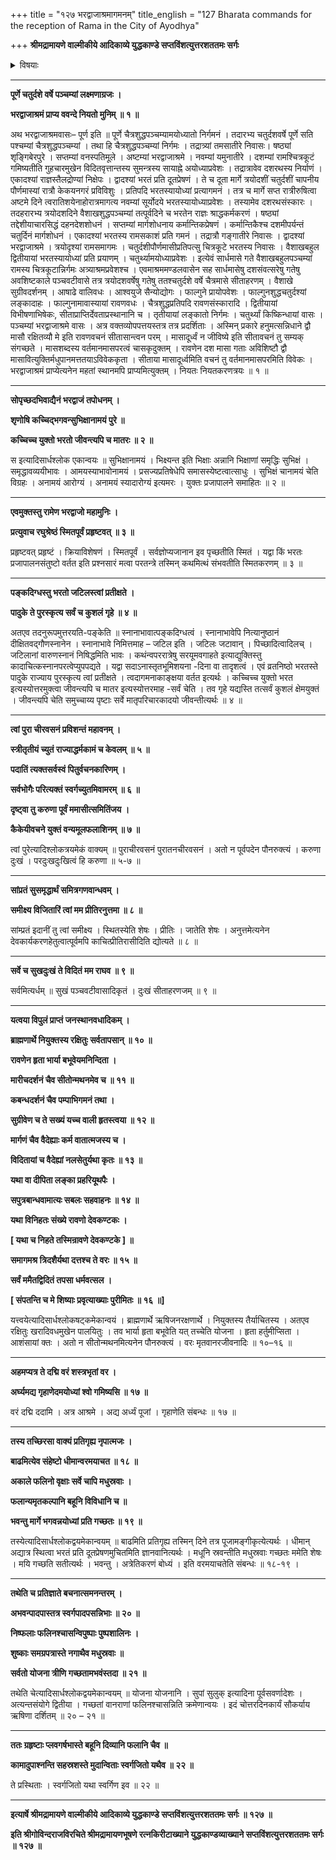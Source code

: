 +++
title = "१२७ भरद्वाजाश्रमागमनम्"
title_english = "127 Bharata commands for the reception of Rama in the City of Ayodhya"

+++
**श्रीमद्रामायणे वाल्मीकीये आदिकाव्ये युद्धकाण्डे सप्तविंशत्युत्तरशततमः सर्गः**


<details><summary>विषयाः</summary>

रामेण भरद्वाजाश्रममेत्य तंप्रत्यभिवादनपूर्वकं भरतादिकुशलप्रश्नः ॥ १ ॥ तेन तंप्रति सकलजनकुशलनिवेदनपूर्वकं स्वस्यतपसैव तस्यपुरास्वाश्रम निर्गमप्रभृतिपुनरागमना -वधिकालमध्यवृत्तवृत्तान्तपरिज्ञाननिवेदनेनसह स्वीयातिथ्यस्वीकारेण परेद्युरयोध्यागमन -चोदना ॥ २ ॥ तथा रामप्रार्थनया वानरनिकरभोगायायोध्याध्वगततरुकुलेषु स्वतपोमहिम्ना -ऽमृतकल्पफलकुलनिष्पादनम् ॥ ३ ॥

</details>


****

**पूर्णे चतुर्दशे वर्षे पञ्चम्यां लक्ष्मणाग्रजः ।**

**भरद्वाजाश्रमं प्राप्य ववन्दे नियतो मुनिम् ॥ १ ॥**

अथ भरद्वाजाश्रमवासः– पूर्ण इति ॥ पूर्णे चैत्रशुद्धपञ्चम्यामयोध्यातो निर्गमनं । तदारभ्य चतुर्दशवर्षे पूर्णे सति पश्चम्यां चैत्रशुद्धपञ्चम्यां । तथा हि चैत्रशुद्धपञ्चम्यां निर्गमः । तद्रात्र्यां तमसातीरे निवासः। षष्ठ्यां शृङ्गिबेरपुरे । सप्तम्यां वनस्पतिमूले । अष्टम्यां भरद्वाजाश्रमे । नवम्यां यमुनातीरे । दशम्यां रामश्चित्रकूटं गमिष्यतीति गुहचारमुखेन विदितवृत्तान्तस्य सुमन्त्रस्य सायाह्ने अयोध्याप्रवेशः । तद्रात्रावेव दशरथस्य निर्याणं । एकादश्यां राज्ञस्तैलद्रोण्यां निक्षेपः । द्वादश्यां भरतं प्रति दूतप्रेषणं । ते च दूता मार्गे त्रयोदशीं चतुर्दशीं चापनीय पौर्णमास्यां रात्रौ केकयनगरं प्रविविशुः । प्रतिपदि भरतस्यायोध्यां प्रत्यागमनं । तत्र च मार्गे सप्त रात्रीरुषित्वा अष्टमे दिने त्वरातिशयेनाहोरात्रमागत्य नवम्यां सूर्योदये भरतस्यायोध्याप्रवेशः । तस्यामेव दशरथसंस्कारः । तदहरारभ्य त्रयोदशदिने वैशाखशुद्धपञ्चम्यां तत्पूर्वदिने च भरतेन राज्ञः श्राद्धकर्मकरणं । षष्ठ्यां तद्देशीयाचारसिद्धं दहनदेशशोधनं । सप्तम्यां मार्गशोधनाय कर्मान्तिकप्रेषणं । कर्मान्तिकैश्च दशमीपर्यन्तं चतुर्दिनं मार्गशोधनं । एकादश्यां भरतस्य रामसकाशं प्रति गमनं । तद्रात्रौ गङ्गातीरे निवासः । द्वादश्यां भरद्वाजाश्रमे । त्रयोदृश्यां रामसमागमः । चतुर्दशीपौर्णमासीप्रतिपत्सु चित्रकूटे भरतस्य निवासः । वैशाखबहुल द्वितीयायां भरतस्यायोध्यां प्रति प्रयाणम् । चतुर्थ्यामयोध्याप्रवेशः । इत्येवं सार्धमासे गते वैशाखबहुलपञ्चम्यां रामस्य चित्रकूटान्निर्गमः अत्र्याश्रमप्रवेशश्च । एवमाश्रममण्डलवासेन सह सार्धमासेषु दशसंवत्सरेषु गतेषु अवशिष्टकाले पञ्चवटीवासे तत्र त्रयोदशवर्षेषु गतेषु ततश्चतुर्दशे वर्षे चैत्रमासे सीताहरणम् । वैशाखे सुग्रीवदर्शनम् । आषाढे वालिवधः । आश्वयुजे सैन्योद्योगः । फाल्गुने प्रायोपवेशः । फाल्गुनशुद्धचतुर्दश्यां लङ्कादाहः । फाल्गुनामावास्यायां रावणवधः । चैत्रशुद्धप्रतिपदि रावणसंस्कारादि । द्वितीयायां विभीषणाभिषेकः, सीताप्राप्तिर्देवताप्रस्थानानि च । तृतीयायां लङ्कातो निर्गमः । चतुर्थ्यां किष्किन्धायां वासः । पञ्चम्यां भरद्वाजाश्रमे वासः । अत्र वक्तव्योपपत्तयस्तत्र तत्र प्रदर्शिताः । अस्मिन् प्रकारे हनुमत्सन्निधाने द्वौ मासौ रक्षितव्यौ मे इति रावणवचनं सीतासान्त्वन परम् । मासादूर्ध्वं न जीविष्ये इति सीतावचनं तु सम्यक् संगच्छते । मासशब्दस्य वर्तमानमासपरत्वं चासकृदुक्तम् । रावणेन दश मासा गताः अविशिष्टौ द्वौ मासावित्युक्तिर्मधुपानमत्ततयाऽविवेककृता । सीताया मासादूर्ध्वमिति वचनं तु वर्तमानमासपरमिति विवेकः । भरद्वाजाश्रमं प्राप्येत्यनेन महतां स्थानमपि प्राप्यमित्युक्तम् । नियतः नियतकरणत्रयः ॥ १ ॥

****

**सोपृच्छदभिवाद्यैनं भरद्वाजं तपोधनम् ।**

**शृणोषि कच्चिद्भगवन्सुभिक्षानामयं पुरे ॥**

**कच्चिच्च युक्तो भरतो जीवन्त्यपि च मातरः ॥ २ ॥**

स इत्यादिसार्धश्लोक एकान्वयः ॥ सुभिक्षानामयं । भिक्ष्यन्त इति भिक्षाः अन्नानि भिक्षाणां समृद्धिः सुभिक्षं । समृद्धावव्ययीभावः । आमयस्याभावोनामयं । प्रसज्यप्रतिषेधेपि समासस्येष्टत्वात्साधुः । सुभिक्षं चानामयं चेति विग्रहः । अनामयं आरोग्यं । अनामयं स्यादारोग्यं इत्यमरः । युक्तः प्रजापालने समाहितः ॥ २ ॥

****

**एवमुक्तस्तु रामेण भरद्वाजो महामुनिः ।**

**प्रत्युवाच रघुश्रेष्ठं स्मितपूर्वं प्रहृष्टवत् ॥ ३ ॥**

प्रहृष्टवत् प्रहृष्टं । क्रियाविशेषणं । स्मितपूर्वं । सर्वज्ञोप्यजानान इव पृच्छतीति स्मितं । यद्वा किं भरतः प्रजापालनसंतुष्टो वर्तत इति प्रश्नसारं मत्वा परतन्त्रे तस्मिन् कथमित्थं संभवतीति स्मितकरणम् ॥ ३ ॥

****

**पङ्कदिग्धस्तु भरतो जटिलस्त्वां प्रतीक्षते ।**

**पादुके ते पुरस्कृत्य सर्वं च कुशलं गृहे ॥ ४ ॥**

अतएव तदनुरूपमुत्तरयति-पङ्केति ॥ स्नानाभावात्पङ्कदिग्धत्वं । स्नानाभावेपि नित्यानुष्ठानं दीक्षितवद्गौणस्नानेन । स्नानाभावे निमित्तमाह – जटिल इति । जटिलः जटावान् । पिच्छादित्वादिलच् । जटिलानां वारुणस्नानं निषिद्धमिति भावः । कथंन्वपररात्रेषु सरयूमवगाहते इत्याद्युक्तिस्तु कादाचित्कस्नानपरत्वेप्युपपद्यते । यद्वा सदाऽनास्तृतभूमिशयना -दिना वा तादृशत्वं । एवं व्रतनिष्ठो भरतस्ते पादुके राज्याय पुरस्कृत्य त्वां प्रतीक्षते । त्वदागमनाकाङ्क्षया वर्तत इत्यर्थः । कच्चिच्च युक्तो भरत इत्यस्योत्तरमुक्त्वा जीवन्त्यपि च मातर इत्यस्योत्तरमाह -सर्वं चेति । तव गृहे यद्यस्ति तत्सर्वं कुशलं क्षेमयुक्तं । जीवन्त्यपि चेति समुच्चाय्य पृष्टाः सर्वे मातृपरिचारकादयो जीवन्तीत्यर्थः ॥ ४ ॥

****

**त्वां पुरा चीरवसनं प्रविशन्तं महावनम् ।**

**स्त्रीतृतीयं च्युतं राज्याद्धर्मकामं च केवलम् ॥ ५ ॥**

**पदातिं त्यक्तसर्वस्वं पितुर्वचनकारिणम् ।**

**सर्वभोगैः परित्यक्तं स्वर्गच्युतमिवामरम् ॥ ६ ॥**

**दृष्ट्वा तु करुणा पूर्वं ममासीत्समितिंजय ।**

**कैकेयीवचने युक्तं वन्यमूलफलाशिनम् ॥ ७ ॥**

त्वां पुरेत्यादिश्लोकत्रयमेकं वाक्यम् ॥ पुराचीरवसनं पुरातनचीरवसनं । अतो न पूर्वपदेन पौनरुक्त्यं । करुणा दुःखं । परदुःखदुःखित्वं हि करुणा ॥ ५-७ ॥

****

**सांप्रतं सुसमृद्धार्थं समित्रगणवान्धवम् ।**

**समीक्ष्य विजितारिं त्वां मम प्रीतिरनुत्तमा ॥ ८ ॥**

सांम्प्रतं इदानीं तु त्वां समीक्ष्य । स्थितस्येति शेषः । प्रीतिः । जातेति शेषः । अनुत्तमेत्यनेन देवकार्यकरणहेतुत्वात्पूर्वमपि काचित्प्रीतिरासीदिति द्योत्यते ॥ ८ ॥

****

**सर्वे च सुखदुःखं ते विदितं मम राघव ॥ ९ ॥**

सर्वमित्यर्धम् ॥ सुखं पञ्चवटीवासादिकृतं । दुःखं सीताहरणजम् ॥ ९ ॥

****

**यत्वया विपुलं प्राप्तं जनस्थानवधादिकम् ।**

**ब्राह्मणार्थे नियुक्तस्य रक्षितुः सर्वतापसान् ॥ १० ॥**

**रावणेन हृता भार्या बभूवेयमनिन्दिता ।**

**मारीचदर्शनं चैव सीतोन्मथनमेव च ॥ ११ ॥**

**कबन्धदर्शनं चैव पम्पाभिगमनं तथा ।**

**सुग्रीवेण च ते सख्यं यच्च वाली हृतस्त्वया ॥ १२ ॥**

**मार्गणं चैव वैदेह्याः कर्म वातात्मजस्य च ।**

**विदितायां च वैदेह्यां नलसेतुर्यथा कृतः ॥ १३ ॥**

**यथा वा दीपिता लङ्का प्रहरियूथपैः ।**

**सपुत्रबान्धवामात्यः सबलः सहवाहनः ॥ १४ ॥**

**यथा विनिहतः संख्ये रावणो देवकण्टकः ।**

**\[ यथा च निहते तस्मिन्रावणे देवकण्टके \] ॥**

**समागमश्र त्रिदशैर्यथा दत्तश्च ते वरः ॥ १५ ॥**

**सर्वं ममैतद्विदितं तपसा धर्मवत्सल ।**

**\[ संपतन्ति च मे शिष्याः प्रवृत्याख्याः पुरीमितः ॥ १६ ॥\]**

यत्त्वयेत्यादिसार्धश्लोकषट्कमेकान्वयं । ब्राह्मणार्थे ऋषिजनरक्षणार्थे । नियुक्तस्य तैर्याचितस्य । अतएव रक्षितुः खरादिवधमुखेन पालयितुः । तव भार्या हृता बभूवेति यत् तच्चेति योजना । हृता हर्तुमीप्सिता । आशंसायां क्तः । अतो न सीतोन्मथनमित्यनेन पौनरुक्त्यं । वरः मृतवानरजीवनादिः ॥ १०–१६ ॥

****

**अहमप्यत्र ते दद्मि वरं शस्त्रभृतां वर ।**

**अर्घ्यमद्य गृहाणेदमयोध्यां श्वो गमिष्यसि ॥ १७ ॥**

वरं दद्मि ददामि । अत्र आश्रमे । अद्य अर्ध्यं पूजां । गृहाणेति संबन्धः ॥ १७ ॥

****

**तस्य तच्छिरसा वाक्यं प्रतिगृह्य नृपात्मजः ।**

**बाढमित्येव संहेष्टो धीमान्वरमयाचत ॥ १८ ॥**

**अकाले फलिनो वृक्षाः सर्वे चापि मधुस्रवाः ।**

**फलान्यमृतकल्पानि बहूनि विविधानि च ॥**

**भवन्तु मार्गे भगवन्नयोध्यां प्रति गच्छतः ॥ १९ ॥**

तस्येत्यादिसार्धश्लोकद्वयमेकान्वयम् ॥ बाढमिति प्रतिगृह्य तस्मिन् दिने तत्र पूजामङ्गीकृत्येत्यर्थः । धीमान् अद्यात्र स्थित्वा भरतं प्रति दूतप्रेषणमुचितमिति ज्ञानवानित्यर्थः । मधूनि स्रवन्तीति मधुस्रवाः गच्छतः ममेति शेषः । मयि गच्छति सतीत्यर्थः । भवन्तु । अत्रेतिकरणं बोध्यं । इति वरमयाचतेति संबन्धः ॥ १८-१९ ।

****

**तथेति च प्रतिज्ञाते बचनात्समनन्तरम् ।**

**अभवन्पादपास्तत्र स्वर्गपादपसन्निभाः ॥ २० ॥**

**निष्फलाः फलिनश्चासन्विपुष्पाः पुष्पशालिनः ।**

**शुष्काः समग्रपत्रास्ते नगाथैव मधुस्रवाः ॥**

**सर्वतो योजना त्रीणि गच्छतामभवंस्तदा ॥ २१ ॥**

तथेति चेत्यादिसार्धश्लोकद्वयमेकान्वयम् ॥ योजना योजनानि । सुपां सुलुक् इत्यादिना पूर्वसवर्णादेशः । अत्यन्तसंयोगे द्वितीया । गच्छतां वानराणां फलिनश्चासन्निति क्रमेणान्वयः । इदं चोत्तरदिनकार्यं सौकर्याय ऋषिणा दर्शितम् ॥ २० – २१ ॥

****

**ततः ग्रहृष्टाः प्लवगर्षभास्ते बहूनि दिव्यानि फलानि चैव ॥**

**कामादुपाश्नन्ति सहस्रशस्ते मुदान्विताः स्वर्गजितो यथैव ॥ २२ ॥**

ते प्रस्थिताः । स्वर्गजितो यथा स्वर्गिण इव ॥ २२ ॥

****

**इत्यार्षे श्रीमद्रामायणे वाल्मीकीये आदिकाव्ये युद्धकाण्डे सप्तविंशत्युत्तरशततमः सर्गः ॥ १२७ ॥**

**इति श्रीगोविन्दराजविरचिते श्रीमद्रामायणभूषणे रत्नकिरीटाख्याने युद्धकाण्डव्याख्याने सप्तविंशत्युत्तरशततमः सर्गः ॥ १२७ ॥**

